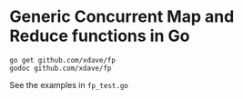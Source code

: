 Generic Concurrent Map and Reduce functions in Go
=================================================
    go get github.com/xdave/fp
    godoc github.com/xdave/fp

See the examples in `fp_test.go`